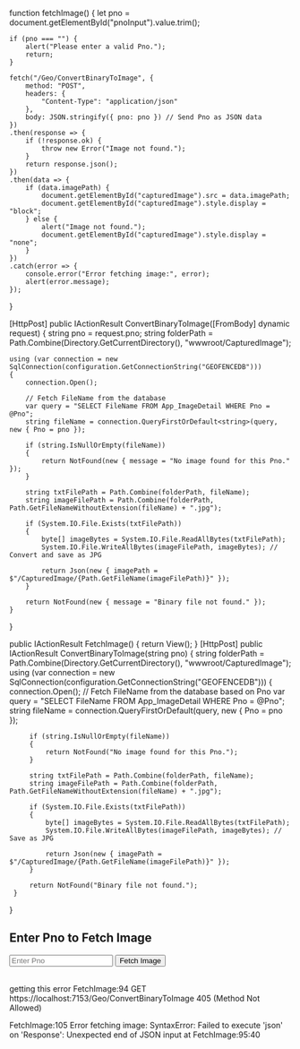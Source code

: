 function fetchImage() {
    let pno = document.getElementById("pnoInput").value.trim();

    if (pno === "") {
        alert("Please enter a valid Pno.");
        return;
    }

    fetch("/Geo/ConvertBinaryToImage", {
        method: "POST",
        headers: {
            "Content-Type": "application/json"
        },
        body: JSON.stringify({ pno: pno }) // Send Pno as JSON data
    })
    .then(response => {
        if (!response.ok) {
            throw new Error("Image not found.");
        }
        return response.json();
    })
    .then(data => {
        if (data.imagePath) {
            document.getElementById("capturedImage").src = data.imagePath;
            document.getElementById("capturedImage").style.display = "block";
        } else {
            alert("Image not found.");
            document.getElementById("capturedImage").style.display = "none";
        }
    })
    .catch(error => {
        console.error("Error fetching image:", error);
        alert(error.message);
    });
}

 
 [HttpPost]
public IActionResult ConvertBinaryToImage([FromBody] dynamic request)
{
    string pno = request.pno;
    string folderPath = Path.Combine(Directory.GetCurrentDirectory(), "wwwroot/CapturedImage");

    using (var connection = new SqlConnection(configuration.GetConnectionString("GEOFENCEDB")))
    {
        connection.Open();
        
        // Fetch FileName from the database
        var query = "SELECT FileName FROM App_ImageDetail WHERE Pno = @Pno";
        string fileName = connection.QueryFirstOrDefault<string>(query, new { Pno = pno });

        if (string.IsNullOrEmpty(fileName))
        {
            return NotFound(new { message = "No image found for this Pno." });
        }

        string txtFilePath = Path.Combine(folderPath, fileName);
        string imageFilePath = Path.Combine(folderPath, Path.GetFileNameWithoutExtension(fileName) + ".jpg");

        if (System.IO.File.Exists(txtFilePath))
        {
            byte[] imageBytes = System.IO.File.ReadAllBytes(txtFilePath);
            System.IO.File.WriteAllBytes(imageFilePath, imageBytes); // Convert and save as JPG

            return Json(new { imagePath = $"/CapturedImage/{Path.GetFileName(imageFilePath)}" });
        }

        return NotFound(new { message = "Binary file not found." });
    }
}

 
 public IActionResult FetchImage()
 {
     return View();
 }
 [HttpPost]
 public IActionResult ConvertBinaryToImage(string pno)
 {
     string folderPath = Path.Combine(Directory.GetCurrentDirectory(), "wwwroot/CapturedImage");
     using (var connection = new SqlConnection(configuration.GetConnectionString("GEOFENCEDB")))
     {
         connection.Open();
         // Fetch FileName from the database based on Pno
         var query = "SELECT FileName FROM App_ImageDetail WHERE Pno = @Pno";
         string fileName = connection.QueryFirstOrDefault<string>(query, new { Pno = pno });

         if (string.IsNullOrEmpty(fileName))
         {
             return NotFound("No image found for this Pno.");
         }

         string txtFilePath = Path.Combine(folderPath, fileName);
         string imageFilePath = Path.Combine(folderPath, Path.GetFileNameWithoutExtension(fileName) + ".jpg");

         if (System.IO.File.Exists(txtFilePath))
         {
             byte[] imageBytes = System.IO.File.ReadAllBytes(txtFilePath);
             System.IO.File.WriteAllBytes(imageFilePath, imageBytes); // Save as JPG

             return Json(new { imagePath = $"/CapturedImage/{Path.GetFileName(imageFilePath)}" });
         }

         return NotFound("Binary file not found.");
     }
 }

<h2>Enter Pno to Fetch Image</h2>

<input type="text" id="pnoInput" placeholder="Enter Pno">
<button onclick="fetchImage()">Fetch Image</button>

<br>
<br>

<img id="capturedImage" src="" alt="Captured Image" style="width: 200px; height: 200px; display: none; border: 1px solid black;">

<script>
    function fetchImage() {
        let pno = document.getElementById("pnoInput").value.trim();

        if (pno === "") {
            alert("Please enter a valid Pno.");
            return;
        }

        fetch(`/Geo/ConvertBinaryToImage`)
            .then(response => response.json())
            .then(data => {
                if (data.imagePath) {
                    document.getElementById("capturedImage").src = data.imagePath;
                    document.getElementById("capturedImage").style.display = "block";
                } else {
                    alert("Image not found.");
                    document.getElementById("capturedImage").style.display = "none";
                }
            })
            .catch(error => console.error("Error fetching image:", error));
    }
</script>

getting this error 
FetchImage:94 
 GET https://localhost:7153/Geo/ConvertBinaryToImage 405 (Method Not Allowed)

FetchImage:105 Error fetching image: SyntaxError: Failed to execute 'json' on 'Response': Unexpected end of JSON input
    at FetchImage:95:40
